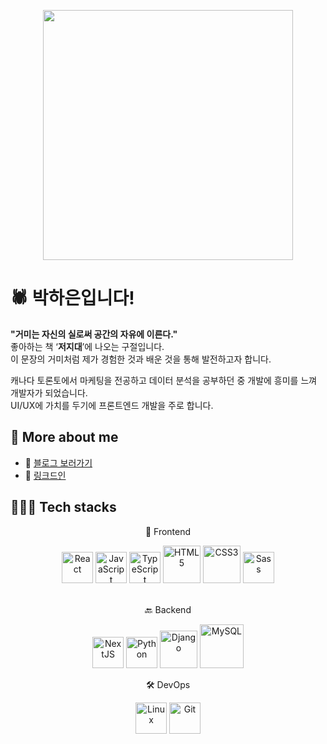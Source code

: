 <p align='center'>
<img width='400' src='https://github.com/mayankchaudhary26/Cool-Readme-ideas/blob/master/data/trust%20me.gif' />
</div>

# 🕷 박하은입니다!

**"거미는 자신의 실로써 공간의 자유에 이른다."**   
좋아하는 책 ‘**저지대**’에 나오는 구절입니다.  
이 문장의 거미처럼 제가 경험한 것과 배운 것을 통해 발전하고자 합니다.

캐나다 토론토에서 마케팅을 전공하고 데이터 분석을 공부하던 중 개발에 흥미를 느껴 개발자가 되었습니다.  
UI/UX에 가치를 두기에 프론트엔드 개발을 주로 합니다.


## 👀 More about me 

- 📕 [블로그 보러가기](https://haeun.vercel.app)
- 📂 [링크드인](https://www.linkedin.com/in/hailey-park/)

## 🙆🏻‍♀️ Tech stacks

<section align="center">
<p> 🚪 Frontend</p>
<img src="https://profilinator.rishav.dev/skills-assets/react-original-wordmark.svg" alt="React" height="50" />
<img src="https://profilinator.rishav.dev/skills-assets/javascript-original.svg" alt="JavaScript" height="50" />  
<img src="https://profilinator.rishav.dev/skills-assets/typescript-original.svg" alt="TypeScript" height="50" />
<img src="https://profilinator.rishav.dev/skills-assets/html5-original-wordmark.svg" alt="HTML5" height="60" />  
<img src="https://profilinator.rishav.dev/skills-assets/css3-original-wordmark.svg" alt="CSS3" height="60" />   
<img src="https://profilinator.rishav.dev/skills-assets/sass-original.svg" alt="Sass" height="50" />  
</section>
<br/>
<section align="center"> 
<p>🔙 Backend</p>
<img src="https://profilinator.rishav.dev/skills-assets/nextjs.png" alt="NextJS" height="50" />
<img src="https://profilinator.rishav.dev/skills-assets/python-original.svg" alt="Python" height="50" />  
<img src="https://profilinator.rishav.dev/skills-assets/django-original.svg" alt="Django" height="60" />  
<img src="https://profilinator.rishav.dev/skills-assets/mysql-original-wordmark.svg" alt="MySQL" height="70" />  
</section>

<section align="center">  
<p>🛠 DevOps</p>
<img src="https://profilinator.rishav.dev/skills-assets/linux-original.svg" alt="Linux" height="50" />  
<img src="https://profilinator.rishav.dev/skills-assets/git-scm-icon.svg" alt="Git" height="50" />  
</section>
